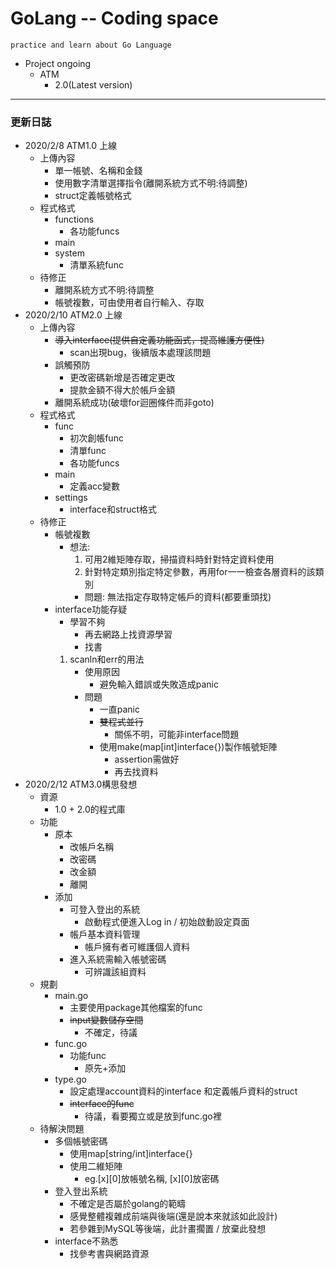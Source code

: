# GoLang -- Coding space
    practice and learn about Go Language
* Project ongoing
    * ATM
        * 2.0(Latest version)
------
### 更新日誌
* 2020/2/8 ATM1.0 上線
    * 上傳內容
        * 單一帳號、名稱和金錢
        * 使用數字清單選擇指令(離開系統方式不明:待調整)
        * struct定義帳號格式
    * 程式格式
        * functions
            * 各功能funcs
        * main
        * system
            * 清單系統func
    * 待修正
        * 離開系統方式不明:待調整
        * 帳號複數，可由使用者自行輸入、存取
* 2020/2/10 ATM2.0 上線
    * 上傳內容
        * ~~導入interface(提供自定義功能函式，提高維護方便性)~~
            * scan出現bug，後續版本處理該問題
        * 誤觸預防
            * 更改密碼新增是否確定更改
            * 提款金額不得大於帳戶金額
        * 離開系統成功(破壞for迴圈條件而非goto)
    * 程式格式
        * func
            * 初次創帳func
            * 清單func
            * 各功能funcs
        * main
            * 定義acc變數
        * settings
            * interface和struct格式
    * 待修正
        * 帳號複數
            * 想法:
                1. 可用2維矩陣存取，掃描資料時針對特定資料使用
                2. 針對特定類別指定特定參數，再用for一一檢查各層資料的該類別
                * 問題: 無法指定存取特定帳戶的資料(都要重頭找)
        * interface功能存疑
            * 學習不夠
                * 再去網路上找資源學習
                * 找書
            1. scanln和err的用法
                * 使用原因
                    * 避免輸入錯誤或失敗造成panic
                * 問題
                    * 一直panic
                    * ~~雙程式並行~~
                        * 關係不明，可能非interface問題
                    * 使用make(map[int]interface{})製作帳號矩陣
                        * assertion需做好
                        * 再去找資料
* 2020/2/12 ATM3.0構思發想
    * 資源
        * 1.0 + 2.0的程式庫
    * 功能
        * 原本
            * 改帳戶名稱
            * 改密碼
            * 改金額
            * 離開
        * 添加
            * 可登入登出的系統
                * 啟動程式便進入Log in / 初始啟動設定頁面
            * 帳戶基本資料管理
                * 帳戶擁有者可維護個人資料
            * 進入系統需輸入帳號密碼
                * 可辨識該組資料
    * 規劃
        * main.go
            * 主要使用package其他檔案的func
            * ~~input變數儲存空間~~
                * 不確定，待議
        * func.go
            * 功能func
                * 原先+添加
        * type.go
            * 設定處理account資料的interface 和定義帳戶資料的struct
            * ~~interface的func~~
                * 待議，看要獨立或是放到func.go裡
    * 待解決問題
        * 多個帳號密碼
            * 使用map[string/int]interface{}
            * 使用二維矩陣
                * eg.[x][0]放帳號名稱, [x][0]放密碼
        * 登入登出系統
            * 不確定是否屬於golang的範疇
            * 感覺整體複雜成前端與後端(還是說本來就該如此設計)
            * 若參雜到MySQL等後端，此計畫擱置 / 放棄此發想
        * interface不熟悉
            * 找參考書與網路資源